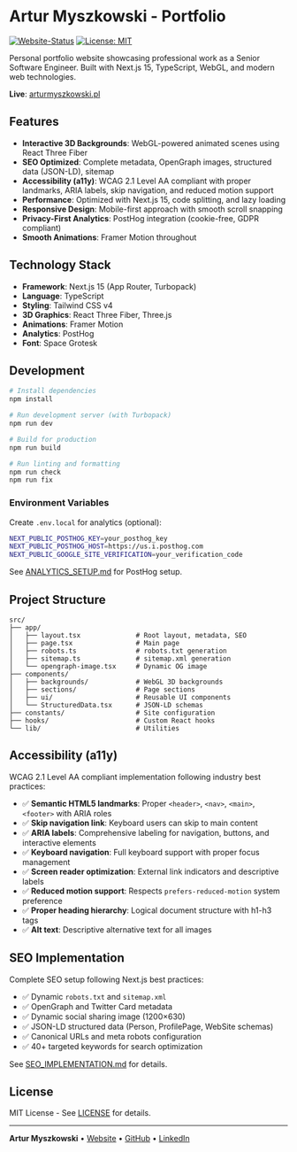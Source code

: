 # Artur Myszkowski - Portfolio

[![Website-Status](https://img.shields.io/website?down_color=lightgrey&down_message=offline&up_color=blue&up_message=online&url=https%3A%2F%2Farturmyszkowski.pl)](https://arturmyszkowski.pl)
[![License: MIT](https://img.shields.io/badge/License-MIT-yellow.svg)](https://opensource.org/licenses/MIT)

Personal portfolio website showcasing professional work as a Senior Software Engineer. Built with Next.js 15, TypeScript, WebGL, and modern web technologies.

**Live**: [arturmyszkowski.pl](https://arturmyszkowski.pl)

## Features

- **Interactive 3D Backgrounds**: WebGL-powered animated scenes using React Three Fiber
- **SEO Optimized**: Complete metadata, OpenGraph images, structured data (JSON-LD), sitemap
- **Accessibility (a11y)**: WCAG 2.1 Level AA compliant with proper landmarks, ARIA labels, skip navigation, and reduced motion support
- **Performance**: Optimized with Next.js 15, code splitting, and lazy loading
- **Responsive Design**: Mobile-first approach with smooth scroll snapping
- **Privacy-First Analytics**: PostHog integration (cookie-free, GDPR compliant)
- **Smooth Animations**: Framer Motion throughout

## Technology Stack

- **Framework**: Next.js 15 (App Router, Turbopack)
- **Language**: TypeScript
- **Styling**: Tailwind CSS v4
- **3D Graphics**: React Three Fiber, Three.js
- **Animations**: Framer Motion
- **Analytics**: PostHog
- **Font**: Space Grotesk

## Development

```bash
# Install dependencies
npm install

# Run development server (with Turbopack)
npm run dev

# Build for production
npm run build

# Run linting and formatting
npm run check
npm run fix
```

### Environment Variables

Create `.env.local` for analytics (optional):

```bash
NEXT_PUBLIC_POSTHOG_KEY=your_posthog_key
NEXT_PUBLIC_POSTHOG_HOST=https://us.i.posthog.com
NEXT_PUBLIC_GOOGLE_SITE_VERIFICATION=your_verification_code
```

See [ANALYTICS_SETUP.md](ANALYTICS_SETUP.md) for PostHog setup.

## Project Structure

```
src/
├── app/
│   ├── layout.tsx              # Root layout, metadata, SEO
│   ├── page.tsx                # Main page
│   ├── robots.ts               # robots.txt generation
│   ├── sitemap.ts              # sitemap.xml generation
│   └── opengraph-image.tsx     # Dynamic OG image
├── components/
│   ├── backgrounds/            # WebGL 3D backgrounds
│   ├── sections/               # Page sections
│   ├── ui/                     # Reusable UI components
│   └── StructuredData.tsx      # JSON-LD schemas
├── constants/                  # Site configuration
├── hooks/                      # Custom React hooks
└── lib/                        # Utilities
```

## Accessibility (a11y)

WCAG 2.1 Level AA compliant implementation following industry best practices:

- ✅ **Semantic HTML5 landmarks**: Proper `<header>`, `<nav>`, `<main>`, `<footer>` with ARIA roles
- ✅ **Skip navigation link**: Keyboard users can skip to main content
- ✅ **ARIA labels**: Comprehensive labeling for navigation, buttons, and interactive elements
- ✅ **Keyboard navigation**: Full keyboard support with proper focus management
- ✅ **Screen reader optimization**: External link indicators and descriptive labels
- ✅ **Reduced motion support**: Respects `prefers-reduced-motion` system preference
- ✅ **Proper heading hierarchy**: Logical document structure with h1-h3 tags
- ✅ **Alt text**: Descriptive alternative text for all images

## SEO Implementation

Complete SEO setup following Next.js best practices:

- ✅ Dynamic `robots.txt` and `sitemap.xml`
- ✅ OpenGraph and Twitter Card metadata
- ✅ Dynamic social sharing image (1200×630)
- ✅ JSON-LD structured data (Person, ProfilePage, WebSite schemas)
- ✅ Canonical URLs and meta robots configuration
- ✅ 40+ targeted keywords for search optimization

See [SEO_IMPLEMENTATION.md](SEO_IMPLEMENTATION.md) for details.

## License

MIT License - See [LICENSE](LICENSE) for details.

---

**Artur Myszkowski** • [Website](https://arturmyszkowski.pl) • [GitHub](https://github.com/rthrs) • [LinkedIn](https://linkedin.com/in/artur-myszkowski)

